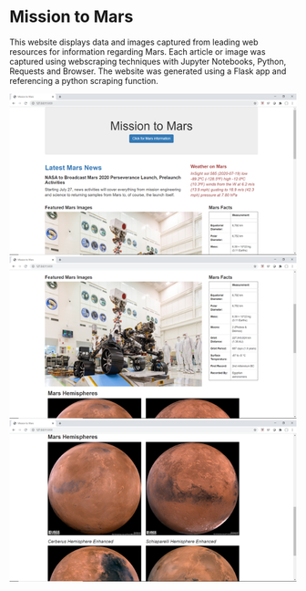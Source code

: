 # Mission to Mars
This website displays data and images captured from leading web resources for information regarding Mars.  Each article or image was captured using webscraping techniques with Jupyter Notebooks, Python, Requests and Browser.  The website was generated using a Flask app and referencing a python scraping function.  


![](ScreenShot1.png)
![](ScreenShot2.png)
![](ScreenShot3.png)
